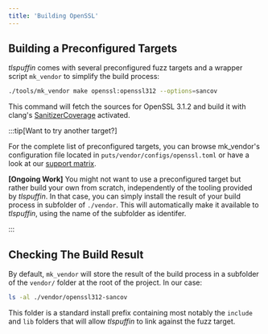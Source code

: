 ```yaml
---
title: 'Building OpenSSL'
---
```


## Building a Preconfigured Targets

*tlspuffin* comes with several preconfigured fuzz targets and a wrapper script `mk_vendor` to simplify the build process:

```sh
./tools/mk_vendor make openssl:openssl312 --options=sancov
```

This command will fetch the sources for OpenSSL 3.1.2 and build it with clang's [SanitizerCoverage](https://clang.llvm.org/docs/SanitizerCoverage.html) activated.

:::tip[Want to try another target?]

For the complete list of preconfigured targets, you can browse mk_vendor's configuration file located in `puts/vendor/configs/openssl.toml` or have a look at our [support matrix](../../references/support-matrix).

**[Ongoing Work]** You might not want to use a preconfigured target but rather build your own from scratch, independently of the tooling provided by *tlspuffin*. In that case, you can simply install the result of your build process in subfolder of `./vendor`. This will automatically make it available to *tlspuffin*, using the name of the subfolder as identifer.

:::

## Checking The Build Result

By default, `mk_vendor` will store the result of the build process in a subfolder of the `vendor/` folder at the root of the project. In our case:

```sh
ls -al ./vendor/openssl312-sancov
```

This folder is a standard install prefix containing most notably the `include` and `lib` folders that will allow *tlspuffin* to link against the fuzz target.
